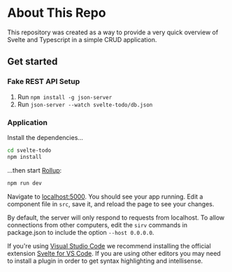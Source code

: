 # About This Repo

This repository was created as a way to provide a very quick overview of Svelte and Typescript in a simple CRUD application.

## Get started

### Fake REST API Setup

1. Run `npm install -g json-server`
2. Run `json-server --watch svelte-todo/db.json`

### Application

Install the dependencies...

```bash
cd svelte-todo
npm install
```

...then start [Rollup](https://rollupjs.org):

```bash
npm run dev
```

Navigate to [localhost:5000](http://localhost:5000). You should see your app running. Edit a component file in `src`, save it, and reload the page to see your changes.

By default, the server will only respond to requests from localhost. To allow connections from other computers, edit the `sirv` commands in package.json to include the option `--host 0.0.0.0`.

If you're using [Visual Studio Code](https://code.visualstudio.com/) we recommend installing the official extension [Svelte for VS Code](https://marketplace.visualstudio.com/items?itemName=svelte.svelte-vscode). If you are using other editors you may need to install a plugin in order to get syntax highlighting and intellisense.
